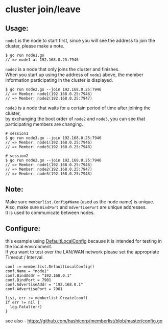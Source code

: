 # cluster join/leave

## Usage:

`node1` is the node to start first, since you will see the address to join the cluster, please make a note.

```
$ go run node1.go
// => node1 at 192.168.0.25:7946
```

`node2` is a node that only joins the cluster and finishes.  
When you start up using the address of `node1` above, the member information participating in the cluster is displayed.

```
$ go run node2.go --join 192.168.0.25:7946
// => Member: node1(192.168.0.25:7946)
// => Member: node2(192.168.0.25:7947)
```

`node3` is a node that waits for a certain period of time after joining the cluster,  
by exchanging the boot order of `node2` and `node3`, you can see that participating members are changing.

```
# session1
$ go run node3.go --join 192.168.0.25:7946
// => Member: node1(192.168.0.25:7946)
// => Member: node3(192.168.0.25:7948)

# session2
$ go run node2.go --join 192.168.0.25:7946
// => Member: node1(192.168.0.25:7946)
// => Member: node2(192.168.0.25:7947)
// => Member: node3(192.168.0.25:7948)
```

## Note:

Make sure `memberlist.Config#Name` (used as the node name) is unique.  
Also, make sure `BindPort` and `AdvertisePort` are unique addresses.  
It is used to communicate between nodes.

## Configure:

this example using [DefaultLocalConfig](https://godoc.org/github.com/hashicorp/memberlist#DefaultLocalConfig) because it is intended for testing in the local environment.  
If you want to test over the LAN/WAN network please set the appropriate Timeout / Interval.

```
conf := memberlist.DefaultLocalConfig()
conf.Name = "node1"
conf.BindAddr = "192.168.0.1"
conf.BindPort = 7901
conf.AdvertiseAddr = "192.168.0.1"
conf.AdvertisePort = 7901

list, err := memberlist.Create(conf)
if err != nil {
  log.Fatal(err)
}
```

see also - https://github.com/hashicorp/memberlist/blob/master/config.go
